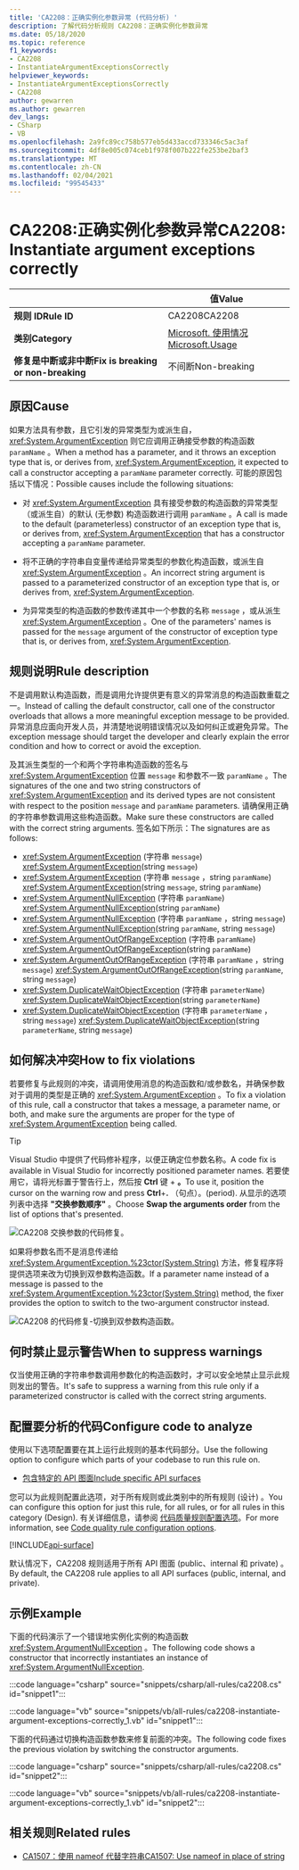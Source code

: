 ```yaml
---
title: 'CA2208：正确实例化参数异常 (代码分析) '
description: 了解代码分析规则 CA2208：正确实例化参数异常
ms.date: 05/18/2020
ms.topic: reference
f1_keywords:
- CA2208
- InstantiateArgumentExceptionsCorrectly
helpviewer_keywords:
- InstantiateArgumentExceptionsCorrectly
- CA2208
author: gewarren
ms.author: gewarren
dev_langs:
- CSharp
- VB
ms.openlocfilehash: 2a9fc89cc758b577eb5d433accd733346c5ac3af
ms.sourcegitcommit: 4df8e005c074ceb1f978f007b222fe253be2baf3
ms.translationtype: MT
ms.contentlocale: zh-CN
ms.lasthandoff: 02/04/2021
ms.locfileid: "99545433"
---
```

# <a name="ca2208-instantiate-argument-exceptions-correctly"></a><span data-ttu-id="c28e8-103">CA2208:正确实例化参数异常</span><span class="sxs-lookup"><span data-stu-id="c28e8-103">CA2208: Instantiate argument exceptions correctly</span></span>

| | <span data-ttu-id="c28e8-104">值</span><span class="sxs-lookup"><span data-stu-id="c28e8-104">Value</span></span> |
|-|-|
| <span data-ttu-id="c28e8-105">**规则 ID**</span><span class="sxs-lookup"><span data-stu-id="c28e8-105">**Rule ID**</span></span> |<span data-ttu-id="c28e8-106">CA2208</span><span class="sxs-lookup"><span data-stu-id="c28e8-106">CA2208</span></span>|
| <span data-ttu-id="c28e8-107">**类别**</span><span class="sxs-lookup"><span data-stu-id="c28e8-107">**Category**</span></span> |[<span data-ttu-id="c28e8-108">Microsoft. 使用情况</span><span class="sxs-lookup"><span data-stu-id="c28e8-108">Microsoft.Usage</span></span>](usage-warnings.md)|
| <span data-ttu-id="c28e8-109">**修复是中断或非中断**</span><span class="sxs-lookup"><span data-stu-id="c28e8-109">**Fix is breaking or non-breaking**</span></span> |<span data-ttu-id="c28e8-110">不间断</span><span class="sxs-lookup"><span data-stu-id="c28e8-110">Non-breaking</span></span>|

## <a name="cause"></a><span data-ttu-id="c28e8-111">原因</span><span class="sxs-lookup"><span data-stu-id="c28e8-111">Cause</span></span>

<span data-ttu-id="c28e8-112">如果方法具有参数，且它引发的异常类型为或派生自， <xref:System.ArgumentException> 则它应调用正确接受参数的构造函数 `paramName` 。</span><span class="sxs-lookup"><span data-stu-id="c28e8-112">When a method has a parameter, and it throws an exception type that is, or derives from, <xref:System.ArgumentException>, it expected to call a constructor accepting a `paramName` parameter correctly.</span></span> <span data-ttu-id="c28e8-113">可能的原因包括以下情况：</span><span class="sxs-lookup"><span data-stu-id="c28e8-113">Possible causes include the following situations:</span></span>

- <span data-ttu-id="c28e8-114">对 <xref:System.ArgumentException> 具有接受参数的构造函数的异常类型（或派生自）的默认 (无参数) 构造函数进行调用 `paramName` 。</span><span class="sxs-lookup"><span data-stu-id="c28e8-114">A call is made to the default (parameterless) constructor of an exception type that is, or derives from, <xref:System.ArgumentException> that has a constructor accepting a `paramName` parameter.</span></span>

- <span data-ttu-id="c28e8-115">将不正确的字符串自变量传递给异常类型的参数化构造函数，或派生自 <xref:System.ArgumentException> 。</span><span class="sxs-lookup"><span data-stu-id="c28e8-115">An incorrect string argument is passed to a parameterized constructor of an exception type that is, or derives from, <xref:System.ArgumentException>.</span></span>

- <span data-ttu-id="c28e8-116">为异常类型的构造函数的参数传递其中一个参数的名称 `message` ，或从派生 <xref:System.ArgumentException> 。</span><span class="sxs-lookup"><span data-stu-id="c28e8-116">One of the parameters' names is passed for the `message` argument of the constructor of exception type that is, or derives from, <xref:System.ArgumentException>.</span></span>

## <a name="rule-description"></a><span data-ttu-id="c28e8-117">规则说明</span><span class="sxs-lookup"><span data-stu-id="c28e8-117">Rule description</span></span>

<span data-ttu-id="c28e8-118">不是调用默认构造函数，而是调用允许提供更有意义的异常消息的构造函数重载之一。</span><span class="sxs-lookup"><span data-stu-id="c28e8-118">Instead of calling the default constructor, call one of the constructor overloads that allows a more meaningful exception message to be provided.</span></span> <span data-ttu-id="c28e8-119">异常消息应面向开发人员，并清楚地说明错误情况以及如何纠正或避免异常。</span><span class="sxs-lookup"><span data-stu-id="c28e8-119">The exception message should target the developer and clearly explain the error condition and how to correct or avoid the exception.</span></span>

<span data-ttu-id="c28e8-120">及其派生类型的一个和两个字符串构造函数的签名与 <xref:System.ArgumentException> 位置 `message` 和参数不一致 `paramName` 。</span><span class="sxs-lookup"><span data-stu-id="c28e8-120">The signatures of the one and two string constructors of <xref:System.ArgumentException> and its derived types are not consistent with respect to the position `message` and `paramName` parameters.</span></span> <span data-ttu-id="c28e8-121">请确保用正确的字符串参数调用这些构造函数。</span><span class="sxs-lookup"><span data-stu-id="c28e8-121">Make sure these constructors are called with the correct string arguments.</span></span> <span data-ttu-id="c28e8-122">签名如下所示：</span><span class="sxs-lookup"><span data-stu-id="c28e8-122">The signatures are as follows:</span></span>

- <span data-ttu-id="c28e8-123"><xref:System.ArgumentException> (字符串 `message`) </span><span class="sxs-lookup"><span data-stu-id="c28e8-123"><xref:System.ArgumentException>(string `message`)</span></span>
- <span data-ttu-id="c28e8-124"><xref:System.ArgumentException> (字符串 `message` ，string `paramName`) </span><span class="sxs-lookup"><span data-stu-id="c28e8-124"><xref:System.ArgumentException>(string `message`, string `paramName`)</span></span>
- <span data-ttu-id="c28e8-125"><xref:System.ArgumentNullException> (字符串 `paramName`) </span><span class="sxs-lookup"><span data-stu-id="c28e8-125"><xref:System.ArgumentNullException>(string `paramName`)</span></span>
- <span data-ttu-id="c28e8-126"><xref:System.ArgumentNullException> (字符串 `paramName` ，string `message`) </span><span class="sxs-lookup"><span data-stu-id="c28e8-126"><xref:System.ArgumentNullException>(string `paramName`, string `message`)</span></span>
- <span data-ttu-id="c28e8-127"><xref:System.ArgumentOutOfRangeException> (字符串 `paramName`) </span><span class="sxs-lookup"><span data-stu-id="c28e8-127"><xref:System.ArgumentOutOfRangeException>(string `paramName`)</span></span>
- <span data-ttu-id="c28e8-128"><xref:System.ArgumentOutOfRangeException> (字符串 `paramName` ，string `message`) </span><span class="sxs-lookup"><span data-stu-id="c28e8-128"><xref:System.ArgumentOutOfRangeException>(string `paramName`, string `message`)</span></span>
- <span data-ttu-id="c28e8-129"><xref:System.DuplicateWaitObjectException> (字符串 `parameterName`) </span><span class="sxs-lookup"><span data-stu-id="c28e8-129"><xref:System.DuplicateWaitObjectException>(string `parameterName`)</span></span>
- <span data-ttu-id="c28e8-130"><xref:System.DuplicateWaitObjectException> (字符串 `parameterName` ，string `message`) </span><span class="sxs-lookup"><span data-stu-id="c28e8-130"><xref:System.DuplicateWaitObjectException>(string `parameterName`, string `message`)</span></span>

## <a name="how-to-fix-violations"></a><span data-ttu-id="c28e8-131">如何解决冲突</span><span class="sxs-lookup"><span data-stu-id="c28e8-131">How to fix violations</span></span>

<span data-ttu-id="c28e8-132">若要修复与此规则的冲突，请调用使用消息的构造函数和/或参数名，并确保参数对于调用的类型是正确的 <xref:System.ArgumentException> 。</span><span class="sxs-lookup"><span data-stu-id="c28e8-132">To fix a violation of this rule, call a constructor that takes a message, a parameter name, or both, and make sure the arguments are proper for the type of <xref:System.ArgumentException> being called.</span></span>

> [!TIP]
> <span data-ttu-id="c28e8-133">Visual Studio 中提供了代码修补程序，以便正确定位参数名称。</span><span class="sxs-lookup"><span data-stu-id="c28e8-133">A code fix is available in Visual Studio for incorrectly positioned parameter names.</span></span> <span data-ttu-id="c28e8-134">若要使用它，请将光标置于警告行上，然后按 **Ctrl** 键 + **。**</span><span class="sxs-lookup"><span data-stu-id="c28e8-134">To use it, position the cursor on the warning row and press **Ctrl**+**.**</span></span> <span data-ttu-id="c28e8-135">（句点）。</span><span class="sxs-lookup"><span data-stu-id="c28e8-135">(period).</span></span> <span data-ttu-id="c28e8-136">从显示的选项列表中选择 **"交换参数顺序"** 。</span><span class="sxs-lookup"><span data-stu-id="c28e8-136">Choose **Swap the arguments order** from the list of options that's presented.</span></span>
>
> ![CA2208 交换参数的代码修复。](media/ca2208-codefix_swap.png)
>
> <span data-ttu-id="c28e8-138">如果将参数名而不是消息传递给 <xref:System.ArgumentException.%23ctor(System.String)> 方法，修复程序将提供选项来改为切换到双参数构造函数。</span><span class="sxs-lookup"><span data-stu-id="c28e8-138">If a parameter name instead of a message is passed to the <xref:System.ArgumentException.%23ctor(System.String)> method, the fixer provides the option to switch to the two-argument constructor instead.</span></span>
>
> ![CA2208 的代码修复-切换到双参数构造函数。](media/ca2208-codefix_null_msg.png)

## <a name="when-to-suppress-warnings"></a><span data-ttu-id="c28e8-140">何时禁止显示警告</span><span class="sxs-lookup"><span data-stu-id="c28e8-140">When to suppress warnings</span></span>

<span data-ttu-id="c28e8-141">仅当使用正确的字符串参数调用参数化的构造函数时，才可以安全地禁止显示此规则发出的警告。</span><span class="sxs-lookup"><span data-stu-id="c28e8-141">It's safe to suppress a warning from this rule only if a parameterized constructor is called with the correct string arguments.</span></span>

## <a name="configure-code-to-analyze"></a><span data-ttu-id="c28e8-142">配置要分析的代码</span><span class="sxs-lookup"><span data-stu-id="c28e8-142">Configure code to analyze</span></span>

<span data-ttu-id="c28e8-143">使用以下选项配置要在其上运行此规则的基本代码部分。</span><span class="sxs-lookup"><span data-stu-id="c28e8-143">Use the following option to configure which parts of your codebase to run this rule on.</span></span>

- [<span data-ttu-id="c28e8-144">包含特定的 API 图面</span><span class="sxs-lookup"><span data-stu-id="c28e8-144">Include specific API surfaces</span></span>](#include-specific-api-surfaces)

<span data-ttu-id="c28e8-145">您可以为此规则配置此选项，对于所有规则或此类别中的所有规则 (设计) 。</span><span class="sxs-lookup"><span data-stu-id="c28e8-145">You can configure this option for just this rule, for all rules, or for all rules in this category (Design).</span></span> <span data-ttu-id="c28e8-146">有关详细信息，请参阅 [代码质量规则配置选项](../code-quality-rule-options.md)。</span><span class="sxs-lookup"><span data-stu-id="c28e8-146">For more information, see [Code quality rule configuration options](../code-quality-rule-options.md).</span></span>

[!INCLUDE[api-surface](~/includes/code-analysis/api-surface.md)]

<span data-ttu-id="c28e8-147">默认情况下，CA2208 规则适用于所有 API 图面 (public、internal 和 private) 。</span><span class="sxs-lookup"><span data-stu-id="c28e8-147">By default, the CA2208 rule applies to all API surfaces (public, internal, and private).</span></span>

## <a name="example"></a><span data-ttu-id="c28e8-148">示例</span><span class="sxs-lookup"><span data-stu-id="c28e8-148">Example</span></span>

<span data-ttu-id="c28e8-149">下面的代码演示了一个错误地实例化实例的构造函数 <xref:System.ArgumentNullException> 。</span><span class="sxs-lookup"><span data-stu-id="c28e8-149">The following code shows a constructor that incorrectly instantiates an instance of <xref:System.ArgumentNullException>.</span></span>

:::code language="csharp" source="snippets/csharp/all-rules/ca2208.cs" id="snippet1":::

:::code language="vb" source="snippets/vb/all-rules/ca2208-instantiate-argument-exceptions-correctly_1.vb" id="snippet1":::

<span data-ttu-id="c28e8-150">下面的代码通过切换构造函数参数来修复前面的冲突。</span><span class="sxs-lookup"><span data-stu-id="c28e8-150">The following code fixes the previous violation by switching the constructor arguments.</span></span>

:::code language="csharp" source="snippets/csharp/all-rules/ca2208.cs" id="snippet2":::

:::code language="vb" source="snippets/vb/all-rules/ca2208-instantiate-argument-exceptions-correctly_1.vb" id="snippet2":::

## <a name="related-rules"></a><span data-ttu-id="c28e8-151">相关规则</span><span class="sxs-lookup"><span data-stu-id="c28e8-151">Related rules</span></span>

- [<span data-ttu-id="c28e8-152">CA1507：使用 nameof 代替字符串</span><span class="sxs-lookup"><span data-stu-id="c28e8-152">CA1507: Use nameof in place of string</span></span>](ca1507.md)

